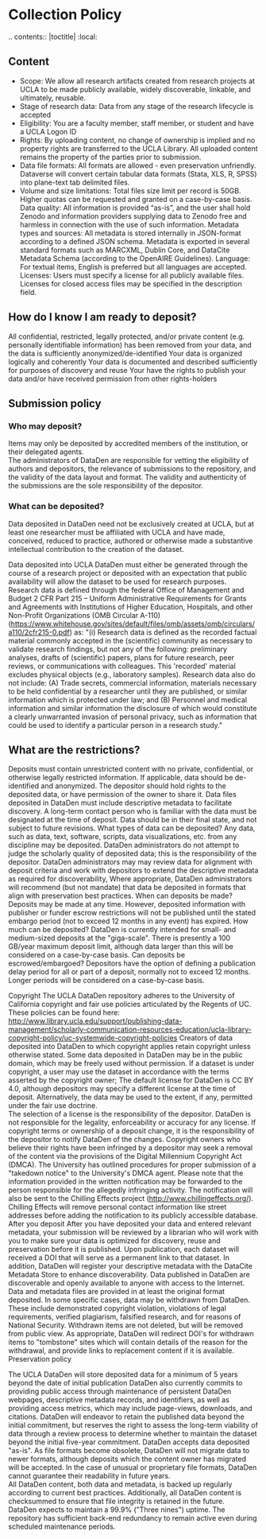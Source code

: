 Collection Policy
================

.. contents:: |toctitle|
	:local:

Content
-------

* Scope: We allow all research artifacts created from research projects at UCLA  to be made publicly available, widely discoverable, linkable, and ultimately, reusable.  
* Stage of research data:  Data from any stage of the research lifecycle is accepted
* Eligibility: You are a faculty member, staff member, or student and have a UCLA Logon ID
* Rights: By uploading content, no change of ownership is implied and no property rights are transferred to the UCLA Library. All uploaded content remains the property of the parties prior to submission.
* Data file formats: All formats are allowed - even preservation unfriendly. Dataverse will convert certain tabular data formats (Stata, XLS, R, SPSS) into plane-text tab delimited files.
* Volume and size limitations: Total files size limit per record is 50GB. Higher quotas can be requested and granted on a case-by-case basis.
Data quality: All information is provided “as-is”, and the user shall hold Zenodo and information providers supplying data to Zenodo free and harmless in connection with the use of such information.
Metadata types and sources: All metadata is stored internally in JSON-format according to a defined JSON schema. Metadata is exported in several standard formats such as MARCXML, Dublin Core, and DataCite Metadata Schema (according to the OpenAIRE Guidelines).
Language: For textual items, English is preferred but all languages are accepted.
Licenses: Users must specify a license for all publicly available files. Licenses for closed access files may be specified in the description field.


## How do I know I am ready to deposit?

All confidential, restricted, legally protected, and/or private content (e.g. personally identifiable information) has been removed from your data, and the data is sufficiently anonymized/de-identified
Your data is organized logically and coherently
Your data is documented and described sufficiently for purposes of discovery and reuse
Your have the rights to publish your data and/or have received permission from other rights-holders

## Submission policy

### Who may deposit?
Items may only be deposited by accredited members of the institution, or their delegated agents.  
The administrators of DataDen are responsible for vetting the eligibility of authors and depositors, the relevance of submissions to the repository, and the validity of the data layout and format. The validity and authenticity of the submissions are the sole responsibility of the depositor.

### What can be deposited?
Data deposited in DataDen need not be exclusively created at UCLA, but at least one researcher must be affiliated with UCLA and have made, conceived, reduced to practice, authored or otherwise made a substantive intellectual contribution to the creation of the dataset.

Data deposited into UCLA DataDen must either be generated through the course of a research project or deposited with an expectation that public availability will allow the dataset to be used for research purposes. Research data is defined through the federal Office of Management and Budget 2 CFR Part 215 – Uniform Administrative Requirements for Grants and Agreements with Institutions of Higher Education, Hospitals, and other Non-Profit Organizations (OMB Circular A-110) (https://www.whitehouse.gov/sites/default/files/omb/assets/omb/circulars/a110/2cfr215-0.pdf) as:
 "(i) Research data is defined as the recorded factual material commonly accepted in the (scientific) community as necessary to validate research findings, but not any of the following: preliminary analyses, drafts of (scientific) papers, plans for future research, peer reviews, or communications with colleagues. This 'recorded' material excludes physical objects (e.g., laboratory samples). Research data also do not include: 
(A) Trade secrets, commercial information, materials necessary to be held confidential by a researcher until they are published, or similar information which is protected under law; and
(B) Personnel and medical information and similar information the disclosure of which would constitute a clearly unwarranted invasion of personal privacy, such as information that could be used to identify a particular person in a research study."

## What are the restrictions?

Deposits must contain unrestricted content with no private, confidential, or otherwise legally restricted information.  If applicable, data should be de-identified and anonymized.
The depositor should hold rights to the deposited data, or have permission of the owner to share it.
Data files deposited in DataDen must include descriptive metadata to facilitate discovery.
A long-term contact person who is familiar with the data must be designated at the time of deposit.
Data should be in their final state, and not subject to future revisions.
What types of data can be deposited?
Any data, such as data, text, software, scripts, data visualizations, etc. from any discipline may be deposited.
DataDen administrators do not attempt to judge the scholarly quality of deposited data;  this is the responsibility of the depositor.
DataDen administrators may may review data for alignment with deposit criteria and work with depositors to extend the descriptive metadata as required for discoverability, 
Where appropriate, DataDen administrators will recommend (but not mandate) that data be deposited in formats that align with preservation best practices.
When can deposits be made?
Deposits may be made at any time.  However, deposited information with publisher or funder escrow restrictions will not be published until the stated embargo period (not to exceed 12 months in any event) has expired.
How much can be deposited?
DataDen is currently intended for small- and medium-sized deposits at the "giga-scale".  There is presently a 100 GB/year maximum deposit limit, although data larger than this will be considered on a case-by-case basis.
Can deposits be escrowed/embargoed?
Depositors have the option of defining a publication delay period for all or part of a deposit, normally not to exceed 12 months.  Longer periods will be considered on a case-by-case basis. 

Copyright
The UCLA DataDen repository adheres to the University of California copyright and fair use policies articulated by the Regents of UC.  These policies can be found here:  http://www.library.ucla.edu/support/publishing-data-management/scholarly-communication-resources-education/ucla-library-copyright-policy/uc-systemwide-copyright-policies
Creators of data deposited into DataDen to which copyright applies retain copyright unless otherwise stated.  Some data deposited in DataDen may be in the public domain, which may be freely used without permission. If a dataset is under copyright, a user may use the dataset in accordance with the terms asserted by the copyright owner; The default license for DataDen is CC BY 4.0, although depositors may specify a different license at the time of deposit. Alternatively, the data may be used to the extent, if any, permitted under the fair use doctrine.  
The selection of a license is the responsibility of the depositor.  DataDen is not responsible for the legality, enforceability or accuracy for any license.  If copyright terms or ownership of a deposit change, it is the responsibility of the depositor to notify DataDen of the changes.
Copyright owners who believe their rights have been infringed by a depositor may seek a removal of the content via the provisions of the Digital Millennium Copyright Act (DMCA).  The University has outlined procedures for proper submission of a "takedown notice" to the University's DMCA agent. Please note that the information provided in the written notification may be forwarded to the person responsible for the allegedly infringing activity. The notification will also be sent to the Chilling Effects project (http://www.chillingeffects.org/). Chilling Effects will remove personal contact information like street addresses before adding the notification to its publicly accessible database.
After you deposit
After you have deposited your data and entered relevant metadata, your submission will be reviewed by a librarian who will work with you to make sure your data is optimized for discovery, reuse and preservation before it is published.
Upon publication, each dataset will received a DOI that will serve as a permanent link to that dataset.  In addition, DataDen will register your descriptive metadata with the DataCite Metadata Store to enhance discoverability.
Data published in DataDen are discoverable and openly available to anyone with access to the Internet.  Data and metadata files are provided in at least the original format deposited.
In some specific cases, data may be withdrawn from DataDen.  These include demonstrated copyright violation, violations of legal requirements, verified plagiarism, falsified research, and for reasons of National Security.  Withdrawn items are not deleted, but will be removed from public view. As appropriate, DataDen will redirect DOI's for withdrawn items to "tombstone" sites which will contain details of the reason for the withdrawal, and provide links to replacement content if it is available.
Preservation policy

The UCLA DataDen will store deposited data for a minimum of 5 years beyond the date of initial publication
DataDen also currently commits to providing public access through maintenance of persistent DataDen webpages, descriptive metadata records, and identifiers, as well as providing access metrics, which may include page-views, downloads, and citations. DataDen will endeavor to retain the published data beyond the initial commitment, but reserves the right to assess the long-term viability of data through a review process to determine whether to maintain the dataset beyond the initial five-year commitment. 
DataDen accepts data deposited "as-is".  As file formats become obsolete, DataDen will not migrate data to newer formats, although deposits which the content owner has migrated will be accepted.  In the case of unusual or proprietary file formats, DataDen cannot guarantee their readability in future years.  
All DataDen content, both data and metadata, is backed up regularly according to current best practices.  Additionally, all DataDen content is checksummed to ensure that file integrity is retained in the future.  
DataDen expects to maintain a 99.9% ("Three nines") uptime.  The repository has sufficient back-end redundancy to remain active even during scheduled maintenance periods.
